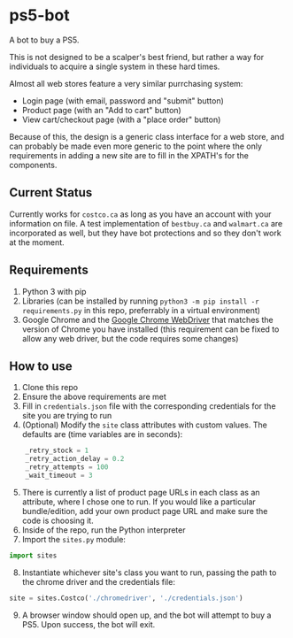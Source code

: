 # ps5-bot
A bot to buy a PS5.

This is not designed to be a scalper's best friend, but rather a way for individuals to acquire a single system in these hard times. 

Almost all web stores feature a very similar purrchasing system:
- Login page (with email, password and "submit" button)
- Product page (with an "Add to cart" button)
- View cart/checkout page (with a "place order" button)

Because of this, the design is a generic class interface for a web store, and can probably be made even more generic to the point where the only requirements in adding a new site are to fill in the XPATH's for the components.

## Current Status

Currently works for `costco.ca` as long as you have an account with your information on file. A test implementation of `bestbuy.ca` and `walmart.ca` are incorporated as well, but they have bot protections and so they don't work at the moment.

## Requirements

1. Python 3 with pip
2. Libraries (can be installed by running `python3 -m pip install -r requirements.py` in this repo, preferrably in a virtual environment)
3. Google Chrome and the [Google Chrome WebDriver](https://sites.google.com/a/chromium.org/chromedriver/downloads) that matches the version of Chrome you have installed (this requirement can be fixed to allow any web driver, but the code requires some changes)

## How to use

1. Clone this repo
2. Ensure the above requirements are met
3. Fill in `credentials.json` file with the corresponding credentials for the site you are trying to run
4. (Optional) Modify the `site` class attributes with custom values. The defaults are (time variables are in seconds):

```python
    _retry_stock = 1
    _retry_action_delay = 0.2
    _retry_attempts = 100
    _wait_timeout = 3
```
5. There is currently a list of product page URLs in each class as an attribute, where I chose one to run. If you would like a particular bundle/edition, add your own product page URL and make sure the code is choosing it.
6. Inside of the repo, run the Python interpreter
7. Import the `sites.py` module:

```python
import sites
```
8. Instantiate whichever site's class you want to run, passing the path to the chrome driver and the credentials file:

```python
site = sites.Costco('./chromedriver', './credentials.json')
```
9. A browser window should open up, and the bot will attempt to buy a PS5. Upon success, the bot will exit.
